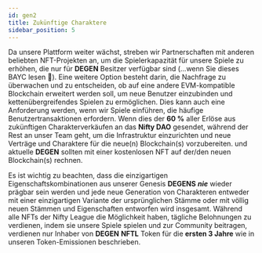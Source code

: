 ```yaml
---
id: gen2
title: Zukünftige Charaktere
sidebar_position: 5
---
```


Da unsere Plattform weiter wächst, streben wir Partnerschaften mit anderen beliebten NFT-Projekten an, um die Spielerkapazität für unsere Spiele zu erhöhen, die nur für **DEGEN** Besitzer verfügbar sind (...wenn Sie dieses BAYC lesen 💜). Eine weitere Option besteht darin, die Nachfrage zu überwachen und zu entscheiden, ob auf eine andere EVM-kompatible Blockchain erweitert werden soll, um neue Benutzer einzubinden und kettenübergreifendes Spielen zu ermöglichen. Dies kann auch eine Anforderung werden, wenn wir Spiele einführen, die häufige Benutzertransaktionen erfordern. Wenn dies der **60 %** aller Erlöse aus zukünftigen Charakterverkäufen an das **Nifty DAO** gesendet, während der Rest an unser Team geht, um die Infrastruktur einzurichten und neue Verträge und Charaktere für die neue(n) Blockchain(s) vorzubereiten. und aktuelle **DEGEN** sollten mit einer kostenlosen NFT auf der/den neuen Blockchain(s) rechnen.

Es ist wichtig zu beachten, dass die einzigartigen Eigenschaftskombinationen aus unserer Genesis **DEGENS** **_nie_** wieder prägbar sein werden und jede neue Generation von Charakteren entweder mit einer einzigartigen Variante der ursprünglichen Stämme oder mit völlig neuen Stämmen und Eigenschaften entworfen wird insgesamt. Während alle NFTs der Nifty League die Möglichkeit haben, tägliche Belohnungen zu verdienen, indem sie unsere Spiele spielen und zur Community beitragen, verdienen nur Inhaber von **DEGEN** **NFTL** Token für die **ersten 3 Jahre** wie in unseren Token-Emissionen beschrieben.
